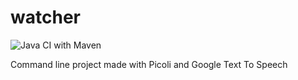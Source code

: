 # watcher

![Java CI with Maven](https://github.com/fxrobin/watcher/workflows/Java%20CI%20with%20Maven/badge.svg)

Command line project made with Picoli and Google Text To Speech
